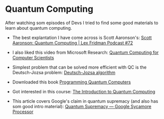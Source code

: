 # Quantum Computing

After watching som episodes of Devs I tried to find some good materials to learn about quantum computing.

* The best explantation I have come across is Scott Aaronson's: [Scott Aaronson: Quantum Computing | Lex Fridman Podcast #72](https://youtu.be/uX5t8EivCaM)

* I also liked this video from Microsoft Research: [Quantum Computing for Computer Scientists](https://youtu.be/F_Riqjdh2oM)

* Simplest problem that can be solved more efficient with QC is the Deutsch-Jozsa problem: [Deutsch-Jozsa algorithm](https://en.wikipedia.org/wiki/Deutsch%E2%80%93Jozsa_algorithm)

* Downloaded this book [Programming Quantum Computers](http://shop.oreilly.com/product/0636920167433.do)

* Got interested in this course: [The Introduction to Quantum Computing](https://www.coursera.org/learn/quantum-computing-algorithms?)

* This article covers Google's claim in quantum supremacy (and also has som good intro material): [Quantum Supremacy — Google Sycamore Processor](https://jonathan-hui.medium.com/quantum-supremacy-google-sycamore-processor-6f30073a17fa)